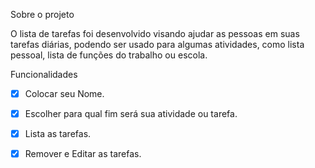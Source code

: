 Sobre o projeto

O lista de tarefas foi desenvolvido visando ajudar as pessoas em suas tarefas diárias, podendo ser usado para algumas atividades, como lista pessoal, lista de funções do trabalho ou escola.


 Funcionalidades

- [x] Colocar seu Nome.
- [x] Escolher para qual fim será sua atividade ou tarefa.
- [x] Lista as tarefas.
- [x] Remover e Editar as tarefas.


